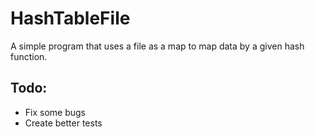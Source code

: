 # HashTableFile
A simple program that uses a file as a map to map data by a given hash function.
## Todo:
- Fix some bugs
- Create better tests

